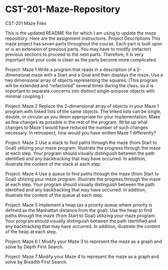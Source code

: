 # CST-201-Maze-Repository
CST-201 Maze Files

This is the updated README file for which I am using to update the maze repositiory. Here are the assignment instructions.
Project Descriptions
This maze project has seven parts throughout the course. Each part is built upon or is an extension of previous parts. You may have to modify (refactor) previous sections to proceed to the next parts. Therefore, it is very important that your code is clean as the parts become more complicated.

Project: Maze 1 
Write a program that reads in a description of a 2-dimensional maze with a Start and a Goal and then displays the maze. Use a two dimensional array of objects representing the squares. (This program will be extended and “refactored” several times during the class, so it is important to separate concerns into distinct single-purpose objects with minimal coupling.)

Project: Maze 2 
Replace the 2-dimensional array of objects in your Maze 1 program with linked lists of the same objects. The linked lists can be single, double, or circular as you deem appropriate for your implementation. Make as few changes as possible in the rest of the program. Write up what changes to Maze 1 would have reduced the number of such changes necessary. In retrospect, how would you have written Maze 1 differently?

Project: Maze 3 
Use a stack to find paths through the maze (from Start to Goal) utilizing your maze program. Illustrate the progress through the maze at each step. Your program should visually distinguish between the path identified and any backtracking that may have occurred. In addition, illustrate the content of the stack at each step.

Project: Maze 4 
Use a queue to find paths through the maze (from Start to Goal) utilizing your maze program. Illustrate the progress through the maze at each step. Your program should visually distinguish between the path identified and any backtracking that may have occurred. In addition, illustrate the content of the queue at each step.

Project: Maze 5 
Implement a heap (as a priority queue where priority is defined as the Manhattan distance from the goal). Use the heap to find paths through the maze (from Start to Goal) utilizing your maze program. Your program should visually distinguish between the path identified and any backtracking that may have occurred. In addition, illustrate the content of the heap at each step.

Project: Maze 6 (
Modify your Maze 3 to represent the maze as a graph and solve by Depth First Search.

Project: Maze 7 
Modify your Maze 4 to represent the maze as a graph and solve by Breadth First Search.
